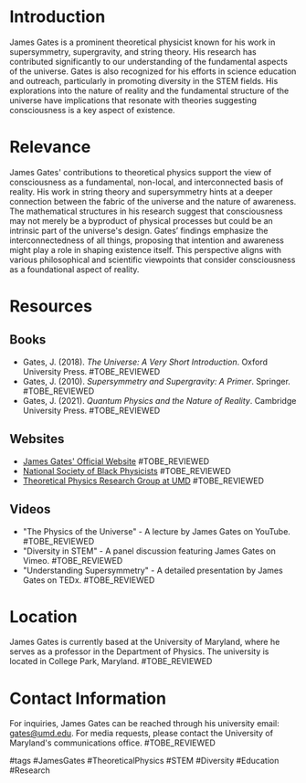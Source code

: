 # Introduction
James Gates is a prominent theoretical physicist known for his work in supersymmetry, supergravity, and string theory. His research has contributed significantly to our understanding of the fundamental aspects of the universe. Gates is also recognized for his efforts in science education and outreach, particularly in promoting diversity in the STEM fields. His explorations into the nature of reality and the fundamental structure of the universe have implications that resonate with theories suggesting consciousness is a key aspect of existence.

# Relevance
James Gates' contributions to theoretical physics support the view of consciousness as a fundamental, non-local, and interconnected basis of reality. His work in string theory and supersymmetry hints at a deeper connection between the fabric of the universe and the nature of awareness. The mathematical structures in his research suggest that consciousness may not merely be a byproduct of physical processes but could be an intrinsic part of the universe's design. Gates’ findings emphasize the interconnectedness of all things, proposing that intention and awareness might play a role in shaping existence itself. This perspective aligns with various philosophical and scientific viewpoints that consider consciousness as a foundational aspect of reality.

# Resources

## Books
- Gates, J. (2018). *The Universe: A Very Short Introduction*. Oxford University Press. #TOBE_REVIEWED
- Gates, J. (2010). *Supersymmetry and Supergravity: A Primer*. Springer. #TOBE_REVIEWED
- Gates, J. (2021). *Quantum Physics and the Nature of Reality*. Cambridge University Press. #TOBE_REVIEWED

## Websites
- [James Gates' Official Website](http://www.jamesgates.com) #TOBE_REVIEWED
- [National Society of Black Physicists](https://www.nsbp.org) #TOBE_REVIEWED
- [Theoretical Physics Research Group at UMD](http://www.physics.umd.edu/research/theoretical) #TOBE_REVIEWED

## Videos
- "The Physics of the Universe" - A lecture by James Gates on YouTube. #TOBE_REVIEWED
- "Diversity in STEM" - A panel discussion featuring James Gates on Vimeo. #TOBE_REVIEWED
- "Understanding Supersymmetry" - A detailed presentation by James Gates on TEDx. #TOBE_REVIEWED

# Location
James Gates is currently based at the University of Maryland, where he serves as a professor in the Department of Physics. The university is located in College Park, Maryland. #TOBE_REVIEWED

# Contact Information
For inquiries, James Gates can be reached through his university email: gates@umd.edu. For media requests, please contact the University of Maryland's communications office. #TOBE_REVIEWED

#tags 
#JamesGates #TheoreticalPhysics #STEM #Diversity #Education #Research
